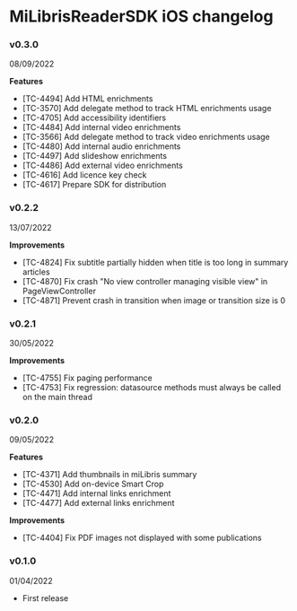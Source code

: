 # MiLibrisReaderSDK iOS changelog

### v0.3.0
08/09/2022

**Features**

- [TC-4494] Add HTML enrichments
- [TC-3570] Add delegate method to track HTML enrichments usage
- [TC-4705] Add accessibility identifiers
- [TC-4484] Add internal video enrichments
- [TC-3566] Add delegate method to track video enrichments usage
- [TC-4480] Add internal audio enrichments
- [TC-4497] Add slideshow enrichments
- [TC-4486] Add external video enrichments
- [TC-4616] Add licence key check
- [TC-4617] Prepare SDK for distribution

### v0.2.2
13/07/2022

**Improvements**

- [TC-4824] Fix subtitle partially hidden when title is too long in summary articles
- [TC-4870] Fix crash "No view controller managing visible view" in PageViewController
- [TC-4871] Prevent crash in transition when image or transition size is 0

### v0.2.1
30/05/2022

**Improvements**

- [TC-4755] Fix paging performance
- [TC-4753] Fix regression: datasource methods must always be called on the main thread

### v0.2.0
09/05/2022

**Features**

- [TC-4371] Add thumbnails in miLibris summary
- [TC-4530] Add on-device Smart Crop
- [TC-4471] Add internal links enrichment
- [TC-4477] Add external links enrichment

**Improvements**

- [TC-4404] Fix PDF images not displayed with some publications

### v0.1.0
01/04/2022

- First release
